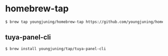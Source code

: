 # homebrew-tap

```sh
$ brew tap youngjuning/homebrew-tap https://github.com/youngjuning/homebrew-tap.git
```

## tuya-panel-cli

```sh
$ brew install youngjuning/tap/tuya-panel-cli
```
